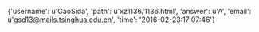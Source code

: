 {'username': u'GaoSida', 'path': u'xz1136/1136.html', 'answer': u'A', 'email': u'gsd13@mails.tsinghua.edu.cn', 'time': '2016-02-23:17:07:46'}